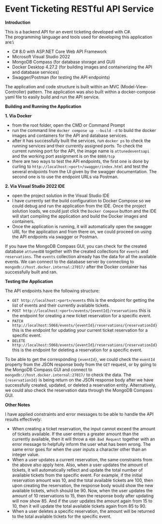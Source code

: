 # Event Ticketing RESTful API Service

**Introduction**

This is a backend API for an event ticketing developed with C#.\
The programming language and tools used for developing this application are:\
- C# 8.0 with ASP.NET Core Web API Framework
- Microsoft Visual Studio 2022
- MongoDB Compass (for database storage and GUI)
- Docker Desktop 4.27.2 (for building images and containerizing the API and database services)
- Swagger/Postman (for testing the API endpoints)

The application and code structure is built within an MVC (Model-View-Controller) pattern. The application was also built within a docker-compose yaml file to easily build and run the API service.

**Building and Running the Application**

**1. Via Docker**
- from the root folder, open the CMD or Command Prompt 
- run the command line `docker compose up --build -d` to build the docker images and containers for the API and database services.
- after it has successfully built the services, run `docker ps` to check the running services and their currently assigned ports. To check the current running port for the API, the image name is `attunedeventsapi` and the working port assignment is on the `8080/tcp`
- there are two ways to test the API endpoints, the first one is done by curling to `http://localhost:<port>/swagger/index.html` and test the several endpoints from the UI given by the swagger documentation. The second one is to use the endpoint URLs via Postman.

**2. Via Visual Studio 2022 IDE**
- open the project solution in the Visual Studio IDE
- I have currently set the build configuration to Docker Compose so we could debug and run the application from the IDE. Once the project solution loads, we could just click the `Docker Compose` button and the IDE will start compiling the application and build the Docker images and containers.
- Once the application is running, it will automatically open the swagger URL for the application and from there on, we could proceed on using the API endpoints via swagger or Postman.

If you have the MongoDB Compass GUI, you can check for the created database `attunedDB` together with the created collections for `events` and `reservations`. The `events` collection already has the data for all the available events. We can connect to the database server by connecting to `mongodb://host.docker.internal:27017/` after the Docker container has successfully built and ran.

**Testing the Application**

The API endpoints have the following structure:
- `GET http://localhost:<port>/events` this is the endpoint for getting the list of events and their currently available tickets.
- `POST http://localhost:<port>/events/{eventId}/reservations` this is the endpoint for creating a new ticket reservation for a specific event.
- `PATCH http://localhost:5068/events/{eventId}/reservations/{reservationId}` this is the endpoint for updating your current ticket reservation for a specific event.
- `DELETE http://localhost:5068/events/{eventId}/reservations/{reservationId}` this is the endpoint for deleting a reservation for a specific event.

To be able to get the corresponding `{eventId}`, we could check the `eventId` property from the JSON response body from the `GET` request, or by going to the MongoDB Compass GUI and connect to `mongodb://host.docker.internal:27017/` to check the data. The `{reservationId}` is being return on the JSON response body after we have successfully created, updated, or deleted a reservation entity. Alternatively, we could also check the reservation data through the MongoDB Compass GUI.

**Other Notes**

I have applied constraints and error messages to be able to handle the API results effectively:
- When creating a ticket reservation, the input cannot exceed the amount of tickets available. If the user enters a greater amount than the currently available, then it will throw a `400 Bad Request` together with an error message to helpfully inform the user what has been wrong. The same error goes for when the user inputs a character other than an integer value.
-  When a user updates a current reservation, the same constraints from the above also apply here. Also, when a user updates the amount of tickets, it will automatically reflect and update the total number of available tickets from the specific event. For example, if the initial reservation amount was 10, and the total available tickets are 100, then upon creating the reservation, the response body would show the new available tickets, which should be 90. Now, when the user updates the amount of 10 reservations to 15, then the response body after updating will now show 85. And if the user updates the amount again from 15 to 10, then it will update the total available tickets again from 85 to 90.
- When a user deletes a specific reservation, the amount will be returned to the total available tickets for the specific event.
